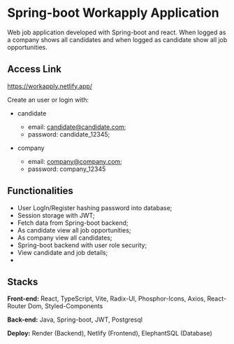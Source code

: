 # Spring-boot Workapply Application

Web job application developed with Spring-boot and react. When logged as a company shows all candidates and when logged as candidate show all job opportunities.
## Access Link

https://workapply.netlify.app/

Create an user or login with:
* candidate
    * email: candidate@candidate.com;
    * password: candidate_12345;

* company
    * email: company@company.com;
    * password: company_12345

## Functionalities

- User LogIn/Register hashing password into database;
- Session storage with JWT;
- Fetch data from Spring-boot backend;
- As candidate view all job opportunities;
- As company view all candidates;
- Spring-boot backend with user role security;
- View candidate and job details;
- 
## Stacks

**Front-end:** React, TypeScript, Vite, Radix-UI, Phosphor-Icons, Axios, React-Router Dom, Styled-Components

**Back-end:** Java, Spring-boot, JWT, Postgresql

**Deploy:** Render (Backend), Netlify (Frontend), ElephantSQL (Database)